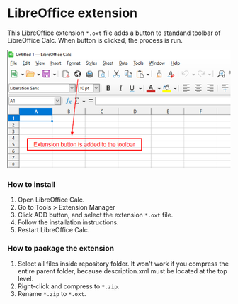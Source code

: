 # LibreOffice extension
This LibreOffice extension `*.oxt` file adds a button to standand toolbar of LibreOffice Calc. When button is clicked, the process is run.

<div align="center">
  <img src="result.png">
</div>

### How to install

1. Open LibreOffice Calc.
2. Go to Tools > Extension Manager
3. Click ADD button, and select the extension `*.oxt` file.
4. Follow the installation instructions.
5. Restart LibreOffice Calc.

### How to package the extension

1. Select all files inside repository folder. It won't work if you compress the entire parent folder, because description.xml must be located at the top level.
2. Right-click and compress to `*.zip`.
3. Rename `*.zip` to `*.oxt`.
